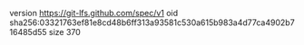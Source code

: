 version https://git-lfs.github.com/spec/v1
oid sha256:03321763ef81e8cd48b6ff313a93581c530a615b983a4d77ca4902b716485d55
size 370
